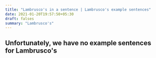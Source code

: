```yaml
---
title: "Lambrusco's in a sentence | Lambrusco's example sentences"
date: 2021-01-20T19:57:50+05:30
draft: falses
summary: "Lambrusco's"
---
```

## Unfortunately, we have no example sentences for Lambrusco's                 
